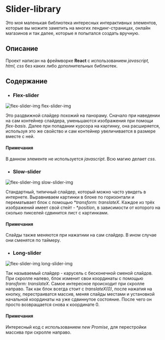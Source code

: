 # Slider-library

Это моя маленькая библиотека интересных интерактивных элементов, которые вы можите
заметить на многих лендинг-страницах, онлайн магазинов и так далее, которые я попытался создать вручную.

## Описание

Проект написан на фреймворке **React** с использованием *javascript, html, css* без каких либо дополнительных библиотек.

## Содержание

- ### Flex-slider

![flex-slider-img flex-slider-img](../src/images/readme-images/flex-slider.png)

Это раздвижной слайдер похожий на панораму. Сначало при наведении на сам контейнер слайдера, уменьшаются изображения при помощи *flex-basis*. Далее при попадании курсора на картинку, она расширяется, используя это же свойство и сам контейнер увеличивается в размере вместе с ней.

#### Примечания

В данном элементе не используется *javascript*. Всю магию делает *css*.

- ### Slow-slider

![flex-slider-img slow-slider-img](../src/images/readme-images/slow-slider.png)

Стандартный, типичный слайдер, который можно часто увидеть в интернете. Выравниваем картинки в блоке по горизонтали и перематывает блок с помощью **transform: translateX*. Каждое из трёх изображений имеет свой стейт - **position*, в зависимости от которого на сколько пикселей сдвинится лист с картинками.

#### Примечания

Слайды также меняются при нажатиии на сам слайдер. В ином случае они сменятся по таймеру.

- ### Long-slider

![flex-slider-img long-slider-img](../src/images/readme-images/long-slider.png)

Так называемый слайдер - карусель с бесконечной сменой слайдов. При скролле налево, блок изменит свои координаты с помощью *transform: translateX*. Самое интересное происходит при скролле направо. Так как блок всегда стоит с *translateX(0)*, после нажатия на кнопку, перестраиватся массив, меняя слайды местами и установкой начальной координаты на уже сдвиннутое состояние. После чего он просто возвращается снова к координате 0.

#### Примечания

Интересный код с использованием *new Promise*, для перестройки массива при скролле направо.
